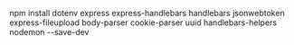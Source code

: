 




npm install dotenv express express-handlebars handlebars jsonwebtoken express-fileupload body-parser cookie-parser uuid handlebars-helpers nodemon --save-dev
